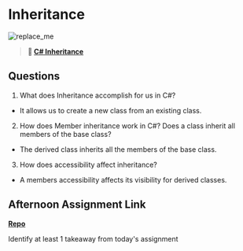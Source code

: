# Inheritance

![replace_me](https://codeworks.blob.core.windows.net/public/assets/img/illustrations/placeholder.svg)

> **📖 [C# Inheritance](https://codeworksacademy.com/fs-student-guide/resources/wk10/04-Inheritance)**

## Questions

1. What does Inheritance accomplish for us in C#?

- It allows us to create a new class from an existing class.

2. How does Member inheritance work in C#? Does a class inherit all members of the base class?

- The derived class inherits all the members of the base class.

3. How does accessibility affect inheritance?

- A members accessibility affects its visibility for derived classes.

## Afternoon Assignment Link

**[Repo](https://github.com/Thomas-Daily/<ASSIGNMENT_REPO>)**

Identify at least 1 takeaway from today's assignment
